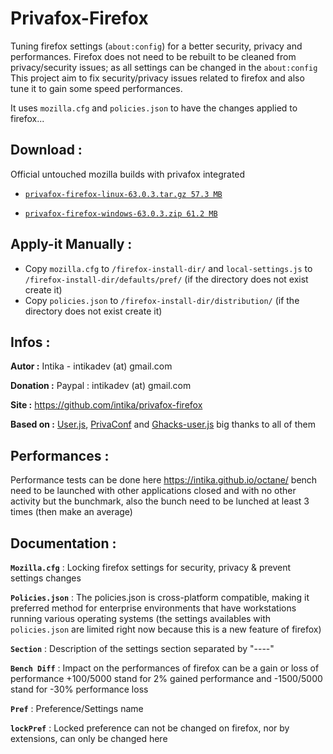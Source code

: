 # Privafox-Firefox
Tuning firefox settings (`about:config`) for a better security, privacy and performances.
Firefox does not need to be rebuilt to be cleaned from privacy/security issues; as all settings can be changed in the `about:config` 
This project aim to fix security/privacy issues related to firefox and also tune it to gain some speed performances. 

It uses `mozilla.cfg` and `policies.json` to have the changes applied to firefox...

Download :
----------

Official untouched mozilla builds with privafox integrated

- [`privafox-firefox-linux-63.0.3.tar.gz 57.3 MB`](https://github.com/intika/privafox-firefox/releases/download/v63.0.3/privafox-firefox-linux-63.0.3.tar.gz)

- [`privafox-firefox-windows-63.0.3.zip 61.2 MB`](https://github.com/intika/privafox-firefox/releases/download/v63.0.3/privafox-firefox-windows-63.0.3.zip)

Apply-it Manually :
-------------------
- Copy `mozilla.cfg` to `/firefox-install-dir/` and `local-settings.js` to `/firefox-install-dir/defaults/pref/` (if the directory does not exist create it)
- Copy `policies.json` to `/firefox-install-dir/distribution/` (if the directory does not exist create it)

Infos :
-------

**Autor :** Intika - intikadev (at) gmail.com

**Donation :** Paypal : intikadev (at) gmail.com

**Site :** https://github.com/intika/privafox-firefox

**Based on :** [User.js](https://github.com/pyllyukko/user.js/), [PrivaConf](https://addons.mozilla.org/en-US/firefox/addon/privaconf/) and [Ghacks-user.js](https://github.com/ghacksuserjs/ghacks-user.js) big thanks to all of them

Performances :
--------------

Performance tests can be done here https://intika.github.io/octane/ bench need to be launched with other applications closed and with no other activity but the bunchmark, also the bunch need to be lunched at least 3 times (then make an average)

Documentation :
---------------

**`Mozilla.cfg`** : Locking firefox settings for security, privacy & prevent settings changes 

**`Policies.json`** : The policies.json is cross-platform compatible, making it preferred method for enterprise environments that have workstations running various operating systems (the settings availables with `policies.json` are limited right now because this is a new feature of firefox)

**`Section`** : Description of the settings section separated by "----"

**`Bench Diff`** : Impact on the performances of firefox can be a gain or loss of performance +100/5000 stand for 2% gained performance and -1500/5000 stand for -30% performance loss
               
**`Pref`** : Preference/Settings name

**`lockPref`** : Locked preference can not be changed on firefox, nor by extensions, can only be changed here
